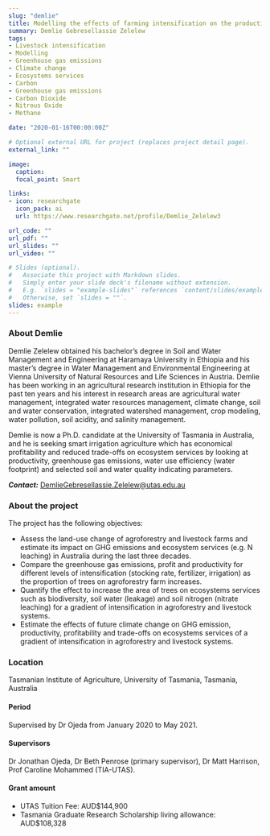 ```yaml
---
slug: "demlie"
title: Modelling the effects of farming intensification on the productivity, profitability, greenhouse gas emissions and ecosystems services in livestock systems
summary: Demlie Gebresellassie Zelelew
tags:
- Livestock intensification
- Modelling
- Greenhouse gas emissions
- Climate change
- Ecosystems services
- Carbon
- Greenhouse gas emissions
- Carbon Dioxide
- Nitrous Oxide
- Methane

date: "2020-01-16T00:00:00Z"

# Optional external URL for project (replaces project detail page).
external_link: ""

image:
  caption: 
  focal_point: Smart

links:
- icon: researchgate
  icon_pack: ai
  url: https://www.researchgate.net/profile/Demlie_Zelelew3

url_code: ""
url_pdf: ""
url_slides: ""
url_video: ""

# Slides (optional).
#   Associate this project with Markdown slides.
#   Simply enter your slide deck's filename without extension.
#   E.g. `slides = "example-slides"` references `content/slides/example-slides.md`.
#   Otherwise, set `slides = ""`.
slides: example
---
```


### About Demlie

Demlie Zelelew obtained his bachelor’s degree in Soil and Water Management and Engineering at Haramaya University in Ethiopia and his master’s degree in Water Management and Environmental Engineering at Vienna University of Natural Resources and Life Sciences in Austria. Demlie has been working in an agricultural research institution in Ethiopia for the past ten years and his interest in research areas are agricultural water management, integrated water resources management, climate change, soil and water conservation, integrated watershed management, crop modeling, water pollution, soil acidity, and salinity management.

Demlie is now a Ph.D. candidate at the University of Tasmania in Australia, and he is seeking smart irrigation agriculture which has economical profitability and reduced trade-offs on ecosystem services by looking at productivity, greenhouse gas emissions, water use efficiency (water footprint) and selected soil and water quality indicating parameters.

**_Contact:_** DemlieGebresellassie.Zelelew@utas.edu.au

### About the project

The project has the following objectives:

- Assess the land-use change of agroforestry and livestock farms and estimate its impact on GHG emissions and ecosystem services (e.g. N leaching) in Australia during the last three decades.
- Compare the greenhouse gas emissions, profit and productivity for different levels of intensification (stocking rate, fertilizer, irrigation) as the proportion of trees on agroforestry farm increases.
- Quantify the effect to increase the area of trees on ecosystems services such as biodiversity, soil water (leakage) and soil nitrogen (nitrate leaching) for a gradient of intensification in agroforestry and livestock systems.
- Estimate the effects of future climate change on GHG emission, productivity, profitability and trade-offs on ecosystems services of a gradient of intensification in agroforestry and livestock systems.

### Location
Tasmanian Institute of Agriculture, University of Tasmania, Tasmania, Australia

#### Period
Supervised by Dr Ojeda from January 2020 to May 2021.

#### Supervisors
Dr Jonathan Ojeda, Dr Beth Penrose (primary supervisor), Dr Matt Harrison, Prof Caroline Mohammed (TIA-UTAS).

#### Grant amount
- UTAS Tuition Fee: AUD$144,900
- Tasmania Graduate Research Scholarship living allowance: AUD$108,328

